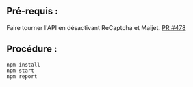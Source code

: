 ## Pré-requis :
Faire tourner l'API en désactivant ReCaptcha et Maijet. [PR #478](https://github.com/1024pix/pix/pull/478)

## Procédure :
```
npm install
npm start
npm report
```
